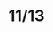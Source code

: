 ---
layout: post
title: 11/13
lead: The LORD bless thee and keep thee, The LORD make His face shine upon thee, and be gracious unto thee, The LORD lift up His countenance upon thee, and give thee peace.
    -Numbers 6 24-26
---